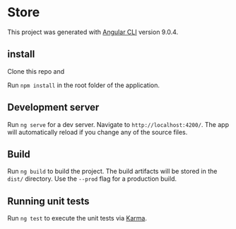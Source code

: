# Store

This project was generated with [Angular CLI](https://github.com/angular/angular-cli) version 9.0.4.

## install

Clone this repo and 

Run `npm install` in the root folder of the application.

## Development server

Run `ng serve` for a dev server. Navigate to `http://localhost:4200/`. The app will automatically reload if you change any of the source files.

## Build

Run `ng build` to build the project. The build artifacts will be stored in the `dist/` directory. Use the `--prod` flag for a production build.

## Running unit tests

Run `ng test` to execute the unit tests via [Karma](https://karma-runner.github.io).

